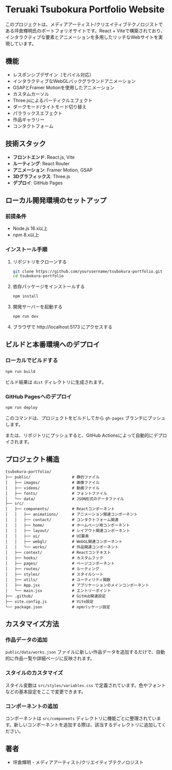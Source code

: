 # Teruaki Tsubokura Portfolio Website

このプロジェクトは、メディアアーティスト/クリエイティブテクノロジストである坪倉輝明氏のポートフォリオサイトです。React + Viteで構築されており、インタラクティブな要素とアニメーションを多用したリッチなWebサイトを実現しています。

## 機能

- レスポンシブデザイン（モバイル対応）
- インタラクティブなWebGLバックグラウンドアニメーション
- GSAPとFramer Motionを使用したアニメーション
- カスタムカーソル
- Three.jsによるパーティクルエフェクト
- ダークモード/ライトモード切り替え
- パララックスエフェクト
- 作品ギャラリー
- コンタクトフォーム

## 技術スタック

- **フロントエンド**: React.js, Vite
- **ルーティング**: React Router
- **アニメーション**: Framer Motion, GSAP
- **3Dグラフィックス**: Three.js
- **デプロイ**: GitHub Pages

## ローカル開発環境のセットアップ

### 前提条件
- Node.js 16.x以上
- npm 8.x以上

### インストール手順

1. リポジトリをクローンする
   ```bash
   git clone https://github.com/yourusername/tsubokura-portfolio.git
   cd tsubokura-portfolio
   ```

2. 依存パッケージをインストールする
   ```bash
   npm install
   ```

3. 開発サーバーを起動する
   ```bash
   npm run dev
   ```

4. ブラウザで http://localhost:5173 にアクセスする

## ビルドと本番環境へのデプロイ

### ローカルでビルドする

```bash
npm run build
```

ビルド結果は `dist` ディレクトリに生成されます。

### GitHub Pagesへのデプロイ

```bash
npm run deploy
```

このコマンドは、プロジェクトをビルドしてから `gh-pages` ブランチにプッシュします。

または、リポジトリにプッシュすると、GitHub Actionsによって自動的にデプロイされます。

## プロジェクト構造

```
tsubokura-portfolio/
├── public/                  # 静的ファイル
│   ├── images/              # 画像ファイル
│   ├── videos/              # 動画ファイル
│   ├── fonts/               # フォントファイル
│   └── data/                # JSON形式のデータファイル
├── src/
│   ├── components/          # Reactコンポーネント
│   │   ├── animations/      # アニメーション関連コンポーネント
│   │   ├── contact/         # コンタクトフォーム関連
│   │   ├── home/            # ホームページ用コンポーネント
│   │   ├── layout/          # レイアウト関連コンポーネント
│   │   ├── ui/              # UI要素
│   │   ├── webgl/           # WebGL関連コンポーネント
│   │   └── works/           # 作品関連コンポーネント
│   ├── context/             # Reactコンテキスト
│   ├── hooks/               # カスタムフック
│   ├── pages/               # ページコンポーネント
│   ├── routes/              # ルーティング
│   ├── styles/              # スタイルシート
│   ├── utils/               # ユーティリティ関数
│   ├── App.jsx              # アプリケーションのメインコンポーネント
│   └── main.jsx             # エントリーポイント
├── .github/                 # GitHub関連設定
├── vite.config.js           # Vite設定
└── package.json             # npmパッケージ設定
```

## カスタマイズ方法

### 作品データの追加

`public/data/works.json` ファイルに新しい作品データを追加するだけで、自動的に作品一覧や詳細ページに反映されます。

### スタイルのカスタマイズ

スタイル変数は `src/styles/variables.css` で定義されています。色やフォントなどの基本設定をここで変更できます。

### コンポーネントの追加

コンポーネントは `src/components` ディレクトリに機能ごとに整理されています。新しいコンポーネントを追加する際は、該当するディレクトリに追加してください。

## 著者

- 坪倉輝明 - メディアアーティスト/クリエイティブテクノロジスト
